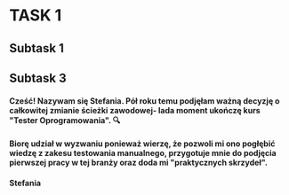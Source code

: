 # TASK 1
## Subtask 1
#### 
## Subtask 3
#### Cześć! Nazywam się Stefania. Pół roku temu podjęłam ważną decyzję o całkowitej zmianie ścieżki zawodowej- lada moment ukończę kurs "Tester Oprogramowania". :mag: 
#### Biorę udział w wyzwaniu ponieważ wierzę, że pozwoli mi ono pogłębić wiedzę z zakesu testowania manualnego, przygotuje mnie do podjęcia pierwszej pracy w tej branży oraz doda mi "praktycznych skrzydeł". 
#### Stefania
